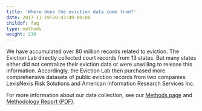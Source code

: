 ```yaml
---
title: 'Where does the eviction data come from?'
date: 2017-11-19T20:43:49-08:00
childof: faq
type: methods
weight: 230
---
```

We have accumulated over 80 million records related to eviction. The Eviction Lab directly collected court records from 13 states. But many states either did not centralize their eviction data or were unwilling to release this information. Accordingly, the Eviction Lab then purchased more comprehensive datasets of public eviction records from two companies: LexisNexis Risk Solutions and American Information Research Services Inc. 

For more information about our data collection, see our <a href="/methods">Methods page</a> and <a href="/docs/Eviction Lab -Methodology Report v.1.0.0.pdf" target="_blank">Methodology Report (PDF)</a>.